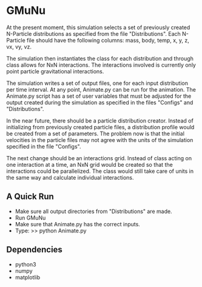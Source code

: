 # GMuNu

At the present moment, this simulation selects a set of previously created
N-Particle distributions as specified from the file "Distributions".  Each
N-Particle file should have the following columns:
    mass, body, temp, x, y, z, vx, vy, vz.

The simulation then instantiates the class<Particles> for each distribution
and through class<Interactions> allows for NxN interactions.  The
interactions involved is currently only point particle gravitational
interactions.

The simulation writes a set of output files, one for each input distribution per
time interval.  At any point, Animate.py can be run for the animation.  The
Animate.py script has a set of user variables that must be adjusted for the
output created during the simulation as specified in the files "Configs" and
"Distributions".

In the near future, there should be a particle distribution creator.  Instead of
initializing from previously created particle files, a distribution profile
would be created from a set of parameters.  The problem now is that the initial
velocities in the particle files may not agree with the units of the simulation
specified in the file "Configs".

The next change should be an interactions grid.  Instead of class<Interactions>
acting on one interaction at a time, an NxN grid would be created so that the
interactions could be parallelized.  The class<Interactions> would still take
care of units in the same way and calculate individual interactions.

A Quick Run
-----------

* Make sure all output directories from "Distributions" are made.
* Run GMuNu
* Make sure that Animate.py has the correct inputs.
* Type:  >> python Animate.py

Dependencies
------------

* python3
* numpy
* matplotlib
